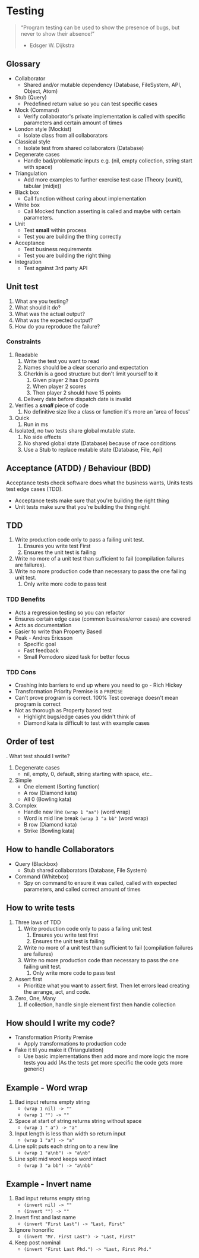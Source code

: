 # Testing

> “Program testing can be used to show the presence of bugs,
> but never to show their absence!”
>
> - Edsger W. Dijkstra

## Glossary

- Collaborator
  - Shared and/or mutable dependency (Database, FileSystem, API, Object, Atom)
- Stub (Query)
  - Predefined return value so you can test specific cases
- Mock (Command)
  - Verify collaborator's private implementation is called with specific
    parameters and certain amount of times
- London style (Mockist)
  - Isolate class from all collaborators
- Classical style
  - Isolate test from shared collaborators (Database)
- Degenerate cases
  - Handle bad/problematic inputs e.g.
    (nil, empty collection, string start with space)
- Triangulation
  - Add more examples to further exercise test case (Theory (xunit), tabular (midje))
- Black box
  - Call function without caring about implementation
- White box
  - Call Mocked function asserting is called and maybe with certain parameters.
- Unit
  - Test __small__ within process
  - Test you are building the thing correctly
- Acceptance
  - Test business requirements
  - Test you are building the right thing
- Integration
  - Test against 3rd party API

## Unit test

1. What are you testing?
1. What should it do?
1. What was the actual output?
1. What was the expected output?
1. How do you reproduce the failure?

### Constraints

1. Readable
   1. Write the test you want to read
   1. Names should be a clear scenario and expectation
   1. Gherkin is a good structure but don't limit yourself to it
      1. Given player 2 has 0 points
      1. When player 2 scores
      1. Then player 2 should have 15 points
   1. Delivery date before dispatch date is invalid
1. Verifies a ___small___ piece of code
   1. No definitive size like a class or function it's more an 'area of focus'
1. Quick
   1. Run in ms
1. Isolated, no two tests share global mutable state.
   1. No side effects
   1. No shared global state (Database) because of race conditions
   1. Use a Stub to replace mutable state (Database, File, Api)

## Acceptance (ATDD) / Behaviour (BDD)

Acceptance tests check software does what the business wants,
Units tests test edge cases (TDD).

- Acceptance tests make sure that you're building the right thing
- Unit tests make sure that you're building the thing right

## TDD

1. Write production code only to pass a failing unit test.
   1. Ensures you write test First
   1. Ensures the unit test is failing
1. Write no more of a unit test than sufficient to fail
   (compilation failures are failures).
1. Write no more production code than necessary to pass the one failing unit test.
   1. Only write more code to pass test

### TDD Benefits

- Acts a regression testing so you can refactor
- Ensures certain edge case (common business/error cases) are covered
- Acts as documentation
- Easier to write than Property Based
- Peak - Andres Ericsson
  - Specific goal
  - Fast feedback
  - Small Pomodoro sized task for better focus

### TDD Cons

- Crashing into barriers to end up where you need to go - Rich Hickey
- Transformation Priority Premise is a `PREMISE`
- Can't prove program is correct.
100% Test coverage doesn't mean program is correct
- Not as thorough as Property based test
  - Highlight bugs/edge cases you didn't think of
  - Diamond kata is difficult to test with example cases

## Order of test

. What test should I write?

1. Degenerate cases
    - nil, empty, 0, default, string starting with space, etc..
1. Simple
    - One element (Sorting function)
    - A row (Diamond kata)
    - All 0 (Bowling kata)
1. Complex
    - Handle new line `(wrap 1 "aa")` (word wrap)
    - Word is mid line break `(wrap 3 "a bb"` (word wrap)
    - B row (Diamond kata)
    - Strike (Bowling kata)

## How to handle Collaborators

- Query (Blackbox)
  - Stub shared collaborators (Database, File System)
- Command (Whitebox)
  - Spy on command to ensure it was called,
  called with expected parameters, and called correct amount of times

## How to write tests

1. Three laws of TDD
    1. Write production code only to pass a failing unit test
        1. Ensures you write test first
        1. Ensures the unit test is failing
    1. Write no more of a unit test than sufficient to fail
    (compilation failures are failures)
    1. Write no more production code than necessary to pass the one failing unit test.
        1. Only write more code to pass test
1. Assert first
    - Prioritize what you want to assert first.
    Then let errors lead creating the arrange, act, and code.
1. Zero, One, Many
    1. If collection, handle single element first then handle collection

## How should I write my code?

- Transformation Priority Premise
  - Apply transformations to production code
- Fake it til you make it (Triangulation)
  - Use basic implementations then add more and more logic the more tests
    you add (As the tests get more specific the code gets more generic)

## Example - Word wrap

1. Bad input returns empty string
    - `(wrap 1 nil) -> ""`
    - `(wrap 1 "") -> ""`
1. Space at start of string returns string without space
    - `(wrap 1 " a") -> "a"`
1. Input length is less than width so return input
    - `(wrap 1 "a") -> "a"`
1. Line split puts each string on to a new line
    - `(wrap 1 "a\nb") -> "a\nb"`
1. Line split mid word keeps word intact
    - `(wrap 3 "a bb") -> "a\nbb"`

## Example - Invert name

1. Bad input returns empty string
    - `(invert nil) -> ""`
    - `(invert "") -> ""`
1. Invert first and last name
    - `(invert "First Last") -> "Last, First"`
1. Ignore honorific
    - `(invert "Mr. First Last") -> "Last, First"`
1. Keep post nominal
    - `(invert "First Last Phd.") -> "Last, First Phd."`
